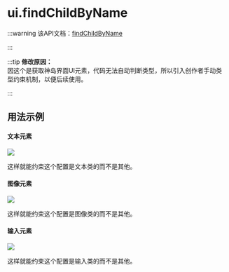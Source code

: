 # ui.findChildByName
:::warning
该API文档：[findChildByName](https://docs.box3lab.com/api/GameUI/UiNode.html#findChildByName)

:::

:::tip
**修改原因：**  
因这个是获取神岛界面UI元素，代码无法自动判断类型，所以引入创作者手动类型约束机制，以便后续使用。

:::

## 用法示例
#### **文本元素**
![](/uifind.webp)

这样就能约束这个配置是文本类的而不是其他。



#### **图像元素**
![](/uiimg.webp)

这样就能约束这个配置是图像类的而不是其他。



#### **输入元素**
![](/uiinp.webp)

这样就能约束这个配置是输入类的而不是其他。
